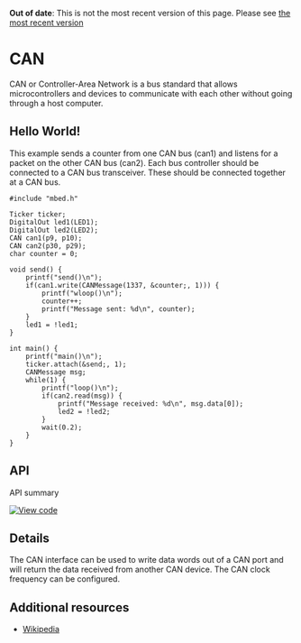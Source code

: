 <span class="warnings">**Out of date**: This is not the most recent version of this page. Please see [the most recent version](https://os.mbed.com/docs/latest/reference/can.html)</span>
# CAN

CAN or Controller-Area Network is a bus standard that allows microcontrollers and devices to communicate with each other without going through a host computer.

## Hello World!

This example sends a counter from one CAN bus (can1) and listens for a packet on the other CAN bus (can2). Each bus controller should be connected to a CAN bus transceiver. These should be connected together at a CAN bus.

```
#include "mbed.h"

Ticker ticker;
DigitalOut led1(LED1);
DigitalOut led2(LED2);
CAN can1(p9, p10);
CAN can2(p30, p29);
char counter = 0;

void send() {
    printf("send()\n");
    if(can1.write(CANMessage(1337, &counter;, 1))) {
        printf("wloop()\n");
        counter++;
        printf("Message sent: %d\n", counter);
    } 
    led1 = !led1;
}

int main() {
    printf("main()\n");
    ticker.attach(&send;, 1);
    CANMessage msg;
    while(1) {
        printf("loop()\n");
        if(can2.read(msg)) {
            printf("Message received: %d\n", msg.data[0]);
            led2 = !led2;
        } 
        wait(0.2);
    }
}
```

## API

API summary

[![View code](https://www.mbed.com/embed/?type=library)](https://docs.mbed.com/docs/mbed-os-api/en/mbed-os-5.1.0/api/CAN_8h_source.html) 

## Details

The CAN interface can be used to write data words out of a CAN port and will return the data received from another CAN device. The CAN clock frequency can be configured.

## Additional resources

  * [Wikipedia](http://en.wikipedia.org/wiki/Controllerarea_network)
